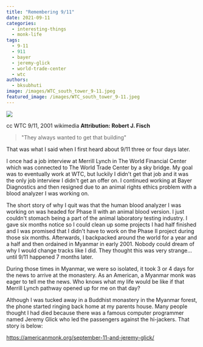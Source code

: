 ```yaml
---
title: "Remembering 9/11"
date: 2021-09-11
categories: 
  - interesting-things
  - monk-life
tags: 
  - 9-11
  - 911
  - bayer
  - jeremy-glick
  - world-trade-center
  - wtc
authors: 
  - bksubhuti
image: /images/WTC_south_tower_9-11.jpeg
featured_image: /images/WTC_south_tower_9-11.jpeg
---
```


![](/images/WTC_south_tower_9-11.jpeg)

cc WTC 9/11, 2001 wikimedia **Attribution: Robert J. Fisch**

> "They always wanted to get that building"

That was what I said when I first heard about 9/11 three or four days later.

I once had a job interview at Merrill Lynch in The World Financial Center which was connected to The World Trade Center by a sky bridge. My goal was to eventually work at WTC, but luckily I didn't get that job and it was the only job interview I didn't get an offer on. I continued working at Bayer Diagnostics and then resigned due to an animal rights ethics problem with a blood analyzer I was working on.

The short story of why I quit was that the human blood analyzer I was working on was headed for Phase II with an animal blood version. I just couldn't stomach being a part of the animal laboratory testing industry. I gave six months notice so I could clean up some projects I had half finished and I was promised that I didn't have to work on the Phase II project during those six months. Afterwards, I backpacked around the world for a year and a half and then ordained in Myanmar in early 2001. Nobody could dream of why I would change tracks like I did. They thought this was very strange... until 9/11 happened 7 months later.

During those times in Myanmar, we were so isolated, it took 3 or 4 days for the news to arrive at the monastery. As an American, a Myanmar monk was eager to tell me the news. Who knows what my life would be like if that Merrill Lynch pathway opened up for me on that day?

Although I was tucked away in a Buddhist monastery in the Myanmar forest, the phone started ringing back home at my parents house. Many people thought I had died because there was a famous computer programmer named Jeremy Glick who led the passengers against the hi-jackers. That story is below:

https://americanmonk.org/september-11-and-jeremy-glick/